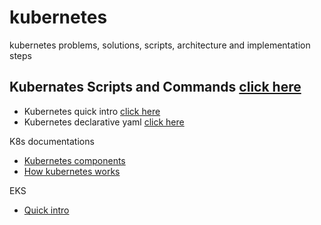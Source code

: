 # kubernetes
kubernetes problems, solutions, scripts, architecture and implementation steps

## Kubernates Scripts and Commands [click here](https://github.com/e2eSolutionArchitect/scripts/blob/main/kubernetes/k8s-handy-commands.md)

- Kubernetes quick intro [click here](https://github.com/e2eSolutionArchitect/KEDB/blob/main/kubernetes/k8s-quick-intro.md)
- Kubernetes declarative yaml [click here](https://github.com/e2eSolutionArchitect/scripts/tree/main/kubernetes)

K8s documentations
- [Kubernetes components](https://kubernetes.io/docs/concepts/overview/components/)
- [How kubernetes works](https://www.cncf.io/blog/2019/08/19/how-kubernetes-works/)

EKS
- [Quick intro](https://github.com/e2eSolutionArchitect/KEDB/blob/main/aws/eks/eks-quick-intro.md)

